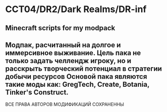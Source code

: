 # CCT04/DR2/Dark Realms/DR-inf
Minecraft scripts for my modpack 
----------------------------------
Модпак, расчитанный на долгое и иммерсивное выживание.
Цель пака не только задать челлендж игроку, но и расскрыть творческий потенциал в стратегии добычи ресурсов
Основой пака являются такие моды как:
GregTech, Create, Botania, Tinker's Construct. 
-------------
ВСЕ ПРАВА АВТОРОВ МОДИФИКАЦИЙ СОХРАНЕННЫ

